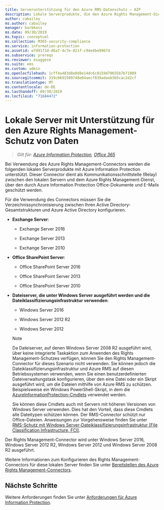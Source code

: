 ```yaml
---
title: Serverunterstützung für den Azure RMS-Datenschutz – AIP
description: Lokale Serverprodukte, die den Azure Rights Management-Dienst von Azure Information Protection über den Rights Management-Connector verwenden können.
author: cabailey
ms.author: cabailey
manager: barbkess
ms.date: 09/30/2019
ms.topic: conceptual
ms.collection: M365-security-compliance
ms.service: information-protection
ms.assetid: e7d91f2d-d6a7-4c7e-821f-c94e4be9967d
ms.subservice: prereqs
ms.reviewer: esaggese
ms.suite: ems
ms.custom: admin
ms.openlocfilehash: 1cff4a483d8e8d8e14dc6c8159d70655b7b71009
ms.sourcegitcommit: 319c0691509748e04aecf839adaeb3b5cac2d2cf
ms.translationtype: MT
ms.contentlocale: de-DE
ms.lasthandoff: 09/30/2019
ms.locfileid: "71684472"
---
```

# <a name="on-premises-servers-that-support-azure-rights-management-data-protection"></a>Lokale Server mit Unterstützung für den Azure Rights Management-Schutz von Daten

>*Gilt für: [Azure Information Protection](https://azure.microsoft.com/pricing/details/information-protection), [Office 365](https://download.microsoft.com/download/E/C/F/ECF42E71-4EC0-48FF-AA00-577AC14D5B5C/Azure_Information_Protection_licensing_datasheet_EN-US.pdf)*

Bei Verwendung des Azure Rights Management-Connectors werden die folgenden lokalen Serverprodukte mit Azure Information Protection unterstützt. Dieser Connector dient als Kommunikationsschnittstelle (Relay) zwischen den lokalen Servern und dem Azure Rights Management-Dienst, über den durch Azure Information Protection Office-Dokumente und E-Mails geschützt werden. 

Für die Verwendung des Connectors müssen Sie die Verzeichnissynchronisierung zwischen Ihren Active Directory-Gesamtstrukturen und Azure Active Directory konfigurieren.

-   **Exchange Server**:

    -   Exchange Server 2016

    -   Exchange Server 2013

    -   Exchange Server 2010

-   **Office SharePoint Server**:

    -   Office SharePoint Server 2016

    -   Office SharePoint Server 2013

    -   Office SharePoint Server 2010

-   **Dateiserver, die unter Windows Server ausgeführt werden und die Dateiklassifizierungsinfrastruktur verwenden**:

    -   Windows Server 2016

    -   Windows Server 2012 R2

    -   Windows Server 2012

    > [!NOTE]
    > Da Dateiserver, auf denen Windows Server 2008 R2 ausgeführt wird, über keine integrierte Taskaktion zum Anwenden des Rights Management-Schutzes verfügen, können Sie den Rights Management-Connector für dieses Szenario nicht verwenden. Sie können jedoch die Dateiklassifizierungsinfrastruktur und Azure RMS auf diesen Betriebssystemen verwenden, wenn Sie einen benutzerdefinierten Dateiverwaltungstask konfigurieren, über den eine Datei oder ein Skript ausgeführt wird, um die Dateien mithilfe von Azure RMS zu schützen. Beispielsweise ein Windows PowerShell-Skript, in dem die [AzureInformationProtection-Cmdlets](/powershell/azureinformationprotection/vlatest/aip) verwendet werden.
    > 
    > Sie können diese Cmdlets auch mit Servern mit höheren Versionen von Windows Server verwenden. Dies hat den Vorteil, dass diese Cmdlets alle Dateitypen schützen können. Der RMS-Connector schützt nur Office-Dateien. Anweisungen zur Vorgehensweise finden Sie unter [RMS-Schutz mit Windows Server-Dateiklassifizierungsinfrastruktur (File Classification Infrastructure, FCI)](./rms-client/configure-fci.md).

Der Rights Management-Connector wird unter Windows Server 2016, Windows Server 2012 R2, Windows Server 2012 und Windows Server 2008 R2 ausgeführt.

Weitere Informationen zum Konfigurieren des Rights Management-Connectors für diese lokalen Server finden Sie unter [Bereitstellen des Azure Rights Management-Connectors](deploy-rms-connector.md).

## <a name="next-steps"></a>Nächste Schritte
Weitere Anforderungen finden Sie unter [Anforderungen für Azure Information Protection](requirements.md).
